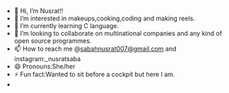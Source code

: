 - 👋 Hi, I’m Nusrat!!
- 👀 I’m interested in makeups,cooking,coding and making reels.
- 🌱 I’m currently learning C language.
- 💞️ I’m looking to collaborate on multinational companies and any kind of open source programmes.
- 📫 How to reach me @sabahnusrat007@gmail.com and instagram:_nusratsaba
- 😄 Pronouns:She/her
- ⚡ Fun fact:Wanted to sit before a cockpit but here I am.
- 

<!---
nusratjahan007/nusratjahan007 is a ✨ special ✨ repository because its `README.md` (this file) appears on your GitHub profile.
You can click the Preview link to take a look at your changes.
--->
